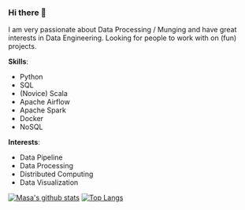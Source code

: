 ### Hi there 👋

I am very passionate about Data Processing / Munging and have great interests in Data Engineering.
Looking for people to work with on (fun) projects.

**Skills**:
- Python
- SQL
- (Novice) Scala
- Apache Airflow
- Apache Spark
- Docker
- NoSQL

**Interests**:
- Data Pipeline
- Data Processing
- Distributed Computing
- Data Visualization

[![Masa's github stats](https://github-readme-stats.vercel.app/api?username=Masamerc)](https://github.com/anuraghazra/github-readme-stats)
[![Top Langs](https://github-readme-stats.vercel.app/api/top-langs/?username=Masamerc&layout=compact)](https://github.com/anuraghazra/github-readme-stats)
